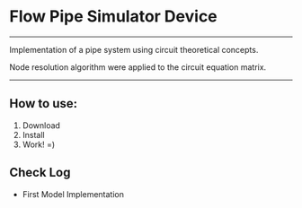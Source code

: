# Flow Pipe Simulator Device

----

Implementation of a pipe system using circuit theoretical concepts.

Node resolution algorithm were applied to the circuit equation matrix.

----

## How to use:

1. Download
2. Install
3. Work! =)

## Check Log

* First Model Implementation

